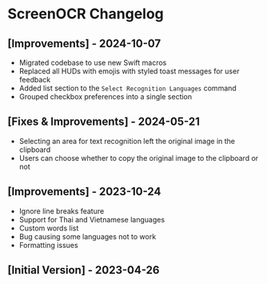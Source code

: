 # ScreenOCR Changelog

## [Improvements] - 2024-10-07

- Migrated codebase to use new Swift macros
- Replaced all HUDs with emojis with styled toast messages for user feedback
- Added list section to the `Select Recognition Languages` command
- Grouped checkbox preferences into a single section

## [Fixes & Improvements] - 2024-05-21

- Selecting an area for text recognition left the original image in the clipboard
- Users can choose whether to copy the original image to the clipboard or not

## [Improvements] - 2023-10-24

- Ignore line breaks feature
- Support for Thai and Vietnamese languages
- Custom words list
- Bug causing some languages not to work
- Formatting issues

## [Initial Version] - 2023-04-26
